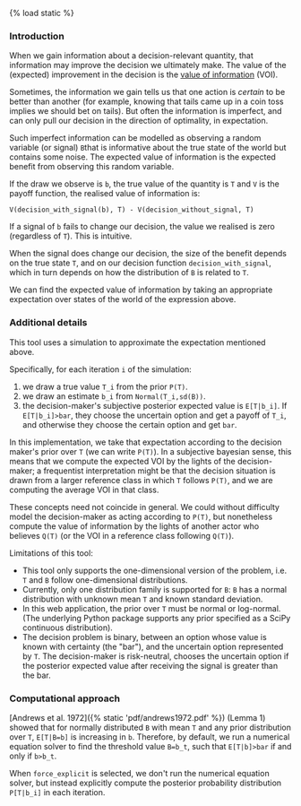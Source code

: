 {% load static %}

### Introduction
When we gain information about a decision-relevant quantity, that information may improve the decision we ultimately make. The value of the (expected) improvement in the decision is the [value of information](https://en.wikipedia.org/wiki/Value_of_information) (VOI).

Sometimes, the information we gain tells us that one action is _certain_ to be better than another (for example, knowing that tails came up in a coin toss implies we should bet on tails). But often the information is imperfect, and can only pull our decision in the direction of optimality, in expectation.

Such imperfect information can be modelled as observing a random variable (or signal) `B`that is informative about the true state of the world but contains some noise. The expected value of information is the expected benefit from observing this random variable. 

If the draw we observe is `b`, the true value of the quantity is `T` and `V` is the payoff function, the realised value of information is:

```
V(decision_with_signal(b), T) - V(decision_without_signal, T) 
```

If a signal of `b` fails to change our decision, the value we realised is zero (regardless of `T`). This is intuitive.

When the signal does change our decision, the size of the benefit depends on the true state `T`, and on our decision function `decision_with_signal`, which in turn depends on how the distribution of `B` is related to `T`. 

We can find the expected value of information by taking an appropriate expectation over states of the world of the expression above.

### Additional details
This tool uses a simulation to approximate the expectation mentioned above.

Specifically, for each iteration `i` of the simulation:

1. we draw a true value `T_i` from the prior `P(T)`.
2. we draw an estimate `b_i` from `Normal(T_i,sd(B))`.
3. the decision-maker's subjective posterior expected value is `E[T|b_i]`. If `E[T|b_i]>bar`, they choose the uncertain option and get a payoff of `T_i`, and otherwise they choose the certain option and get `bar`.

In this implementation, we take that expectation according to the decision maker's prior over `T` (we can write `P(T)`). In a subjective bayesian sense, this means that we compute the expected VOI by the lights of the decision-maker; a frequentist interpretation might be that the decision situation is drawn from a larger reference class in which `T` follows `P(T)`, and we are computing the average VOI in that class.

These concepts need not coincide in general. We could without difficulty model the decision-maker as acting according to `P(T)`, but nonetheless compute the value of information by the lights of another actor who believes `Q(T)` (or the VOI in a reference class following `Q(T)`).

Limitations of this tool:

* This tool only supports the one-dimensional version of the problem, i.e. `T` and `B` follow one-dimensional distributions.
* Currently, only one distribution family is supported for `B`: `B` has a normal distribution with unknown mean `T` and known standard deviation.
* In this web application, the prior over `T` must be normal or log-normal. (The underlying Python package supports any prior specified as a SciPy continuous distribution).
* The decision problem is binary, between an option whose value is known with certainty (the "bar"), and the uncertain option represented by `T`. The decision-maker is risk-neutral, chooses the uncertain option if the posterior expected value after receiving the signal is greater than the bar.

### Computational approach
[Andrews et al. 1972]({% static 'pdf/andrews1972.pdf' %}) (Lemma 1)  showed that for normally distributed `B` with mean `T` and any prior distribution over `T`, `E[T|B=b]` is increasing in `b`. Therefore, by default, we run a numerical equation solver to find the threshold value `B=b_t`, such that `E[T|b]>bar` if and only if `b>b_t`.

When `force_explicit` is selected, we don't run the numerical equation solver, but instead explicitly compute the posterior probability distribution `P[T|b_i]` in each iteration.